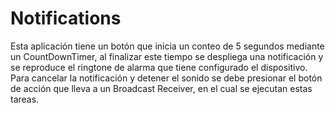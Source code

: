 # Notifications

Esta aplicación tiene un botón que inicia un conteo de 5 segundos mediante un CountDownTimer, al finalizar este tiempo
se despliega una notificación y se reproduce el ringtone de alarma que tiene configurado el dispositivo. Para cancelar la
notificación y detener el sonido se debe presionar el botón de acción que lleva a un Broadcast Receiver, en el cual
se ejecutan estas tareas.
